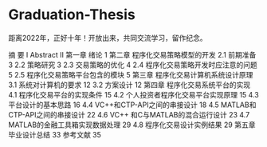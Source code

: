# Graduation-Thesis

距离2022年，正好十年！开放出来，共同交流学习，留作纪念。

摘 要	I
Abstract	II
第一章 绪论	1
第二章 程序化交易策略模型的开发
2.1 前期准备	3
2.2 策略研究	3
2.3 交易策略的优化	4
2.4 程序化交易策略开发时应注意的问题	5
2.5 程序化交易策略平台包含的模块	5
第三章 程序化交易计算机系统设计原理
3.1 系统对计算机的要求	12
3.2 方案设计	12
第四章 程序化交易系统平台的实现
4.1 程序化交易平台的实现条件	15
4.2 个人投资者程序化交易平台实现原理	15
4.3 平台设计的基本思路	16
4.4 VC++和CTP-API之间的串接设计	18
4.5 MATLAB和CTP-API之间的串接设计	22
4.6 VC++ 和C与MATLAB的混合运行设计	23
4.7 MATLAB的金融工具箱实现数据处理	29
4.8 程序化交易设计实例结果	29
第五章 毕业设计总结	33
参考文献	35
